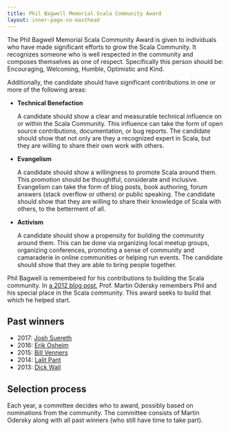 ```yaml
---
title: Phil Bagwell Memorial Scala Community Award
layout: inner-page-no-masthead
---
```


The Phil Bagwell Memorial Scala Community Award is given to individuals who have made significant efforts to grow the Scala Community.
It recognizes someone who is well respected in the community and composes themselves as one of respect.
Specifically this person should be: Encouraging, Welcoming, Humble, Optimistic and Kind.

Additionally, the candidate should have significant contributions in one or more of the following areas:

* **Technical Benefaction**

  A candidate should show a clear and measurable technical influence on or within the Scala Community.
  This influence can take the form of open source contributions, documentation, or bug reports.
  The candidate should show that not only are they a recognized expert in Scala, but they are willing to share their own work with others.

* **Evangelism**

  A candidate should show a willingness to promote Scala around them.
  This promotion should be thoughtful, considerate and inclusive.
  Evangelism can take the form of blog posts, book authoring, forum answers (stack overflow or others) or public speaking.
  The candidate should show that they are willing to share their knowledge of Scala with others, to the betterment of all.

* **Activism**

  A candidate should show a propensity for building the community around them.
  This can be done via organizing local meetup groups, organizing conferences, promoting a sense of community and camaraderie in online communities or helping run events.
  The candidate should show that they are able to bring people together.

Phil Bagwell is remembered for his contributions to building the Scala community.
In [a 2012 blog post](https://www.lightbend.com/blog/rip-phil-bagwell), Prof. Martin Odersky remembers Phil and his special place in the Scala community.
This award seeks to build that which he helped start.

## Past winners

* 2017: [Josh Suereth](https://www.scala-lang.org/news/2017/09/25/bagwell-award-2017.html)
* 2016: [Erik Osheim](https://www.scala-lang.org/news/2016/10/26/bagwell-award-2016.html)
* 2015: [Bill Venners](https://scala-lang.org/news/2015/06/25/bagwell-award-2015.html)
* 2014: [Lalit Pant](https://kojoenv.wordpress.com/2014/09/27/phil-bagwell-award/)
* 2013: [Dick Wall](https://twitter.com/dickwall)

## Selection process

Each year, a committee decides who to award, possibly based on nominations from the community.
The committee consists of Martin Odersky along with all past winners (who still have time to take part).
